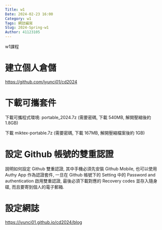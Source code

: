 ```yaml
---
Title: w1
Date: 2024-02-23 16:00
Category: w1
Tags: 網誌編寫
Slug: 2024-Spring-w1
Author: 41123105
---
```


w1課程

<!-- PELICAN_END_SUMMARY -->

# 建立個人倉儲
https://github.com/jyunci01/cd2024

# 下載可攜套件
下載可攜程式環境: portable_2024.7z (需要密碼, 下載 540MB, 解開壓縮後約 1.8GB)

下載 miktex-portable.7z (需要密碼, 下載 167MB, 解開壓縮檔案後約 1GB)

# 設定 Github 帳號的雙重認證
說明如何設定 Github 雙重認證, 其中手機必須先安裝 Github Mobile, 也可以使用 Authy App 作為認證套件, 一旦在 Github 帳號下的 Setting 中的 Password and authentication 啟用雙重認證, 最後必須下載對應的 Recovery codes 並存入隨身碟, 而且要寄到個人的電子郵箱.

# 設定網誌
 https://jyunci01.github.io/cd2024/blog